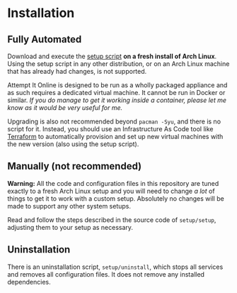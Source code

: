 # Installation
## Fully Automated
Download and execute the [setup script](./setup/setup) **on a fresh install of Arch Linux**. Using the setup script in
any other distribution, or on an Arch Linux machine that has already had changes, is not supported.

Attempt It Online is designed to be run as a wholly packaged appliance and as such requires a dedicated virtual machine.
It cannot be run in Docker or similar. *If you do manage to get it working inside a container, please let me know as it
would be very useful for me.*

Upgrading is also not recommended beyond `pacman -Syu`, and there is no script for it. Instead, you should use an
Infrastructure As Code tool like [Terraform](https://terraform.io) to automatically provision and set up new virtual
machines with the new version (also using the setup script).

## Manually (not recommended)
**Warning:** All the code and configuration files in this repository are tuned exactly to a fresh Arch Linux setup and
you will need to change *a lot* of things to get it to work with a custom setup. Absolutely no changes will be made to
support any other system setups.

Read and follow the steps described in the source code of `setup/setup`, adjusting them to your setup as necessary.

## Uninstallation
There is an uninstallation script, `setup/uninstall`, which stops all services and removes all configuration files. It
does not remove any installed dependencies.

